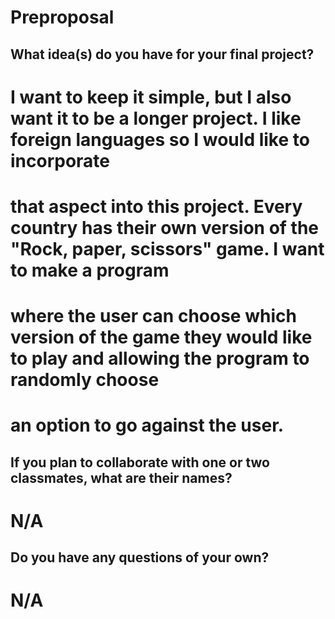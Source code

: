 # Preproposal

## What idea(s) do you have for your final project?

# I want to keep it simple, but I also want it to be a longer project. I like foreign languages so I would like to incorporate
# that aspect into this project. Every country has their own version of the "Rock, paper, scissors" game. I want to make a program
# where the user can choose which version of the game they would like to play and allowing the program to randomly choose
# an option to go against the user.

## If you plan to collaborate with one or two classmates, what are their names?

# N/A

## Do you have any questions of your own?

# N/A
